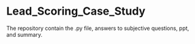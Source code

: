 # Lead_Scoring_Case_Study
The repository contain the .py file, answers to subjective questions, ppt, and summary.

